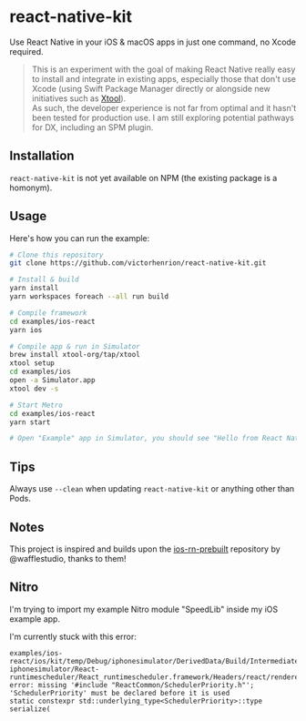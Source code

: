 # react-native-kit

Use React Native in your iOS & macOS apps in just one command, no Xcode required.

> This is an experiment with the goal of making React Native really easy to install and integrate in existing apps, especially those that don't use Xcode (using Swift Package Manager directly or alongside new initiatives such as [Xtool](https://github.com/xtool-org/xtool)).\
> As such, the developer experience is not far from optimal and it hasn't been tested for production use. I am still exploring potential pathways for DX, including an SPM plugin.

## Installation

`react-native-kit` is not yet available on NPM (the existing package is a homonym).

## Usage

Here's how you can run the example:

```bash
# Clone this repository
git clone https://github.com/victorhenrion/react-native-kit.git

# Install & build
yarn install
yarn workspaces foreach --all run build

# Compile framework
cd examples/ios-react
yarn ios

# Compile app & run in Simulator
brew install xtool-org/tap/xtool
xtool setup
cd examples/ios
open -a Simulator.app
xtool dev -s

# Start Metro
cd examples/ios-react
yarn start

# Open "Example" app in Simulator, you should see "Hello from React Native"
```

## Tips

Always use `--clean` when updating `react-native-kit` or anything other than Pods.

## Notes

This project is inspired and builds upon the [ios-rn-prebuilt](https://github.com/wafflestudio/ios-rn-prebuilt) repository by @wafflestudio, thanks to them!

## Nitro

I'm trying to import my example Nitro module "SpeedLib" inside my iOS example app.

I'm currently stuck with this error:

```
examples/ios-react/ios/kit/temp/Debug/iphonesimulator/DerivedData/Build/Intermediates.noindex/ArchiveIntermediates/ReactNativeKit/BuildProductsPath/Debug-iphonesimulator/React-runtimescheduler/React_runtimescheduler.framework/Headers/react/renderer/runtimescheduler/SchedulerPriorityUtils.h:16:39: error: missing '#include "ReactCommon/SchedulerPriority.h"'; 'SchedulerPriority' must be declared before it is used
static constexpr std::underlying_type<SchedulerPriority>::type serialize(
```
